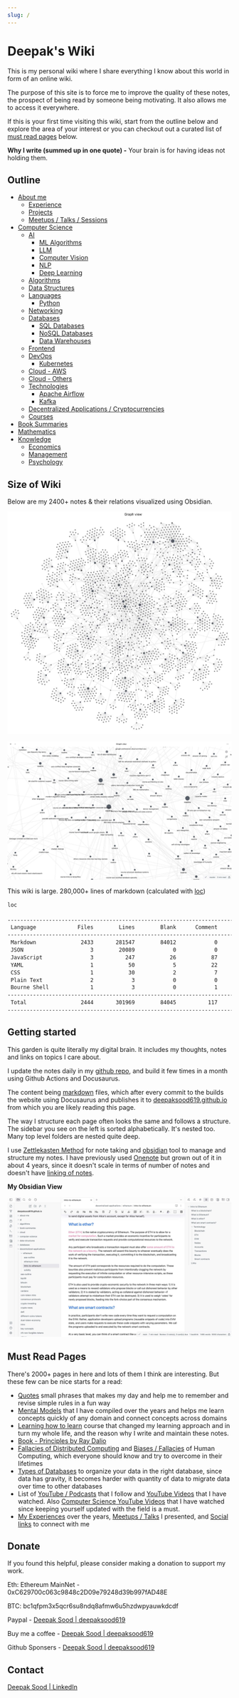```yaml
---
slug: /
---
```


# Deepak's Wiki

This is my personal wiki where I share everything I know about this world in form of an online wiki.

The purpose of this site is to force me to improve the quality of these notes, the prospect of being read by someone being motivating. It also allows me to access it everywhere.

If this is your first time visiting this wiki, start from the outline below and explore the area of your interest or you can checkout out a curated list of [must read pages](readme.md#must-read-pages) below.

**Why I write (summed up in one quote) -** Your brain is for having ideas not holding them.

## Outline

- [About me](about-deepak-sood/readme.md)
    - [Experience](about-deepak-sood/experience.md)
    - [Projects](about-deepak-sood/projects/readme.md)
    - [Meetups / Talks / Sessions](about-deepak-sood/meetups-talks-sessions.md)
- [Computer Science](computer-science/readme.md)
    - [AI](ai/readme.md)
	    - [ML Algorithms](ai/ml-algorithms/readme.md)
	    - [LLM](ai/llm/readme.md)
	    - [Computer Vision](ai/computer-vision-cv/readme.md)
	    - [NLP](ai/nlp/readme.md)
	    - [Deep Learning](ai/deep-learning/readme.md)
    - [Algorithms](algorithms/readme.md)
    - [Data Structures](data-structures/readme.md)
    - [Languages](languages/readme.md)
        - [Python](python/readme.md)
    - [Networking](networking/readme.md)
    - [Databases](databases/readme.md)
	    - [SQL Databases](databases/sql-databases/readme.md)
		- [NoSQL Databases](databases/nosql-databases/readme.md)
		- [Data Warehouses](databases/data-warehouses/readme.md)
    - [Frontend](frontend/readme.md)
    - [DevOps](devops/readme.md)
	    - [Kubernetes](devops/kubernetes/readme.md)
    - [Cloud - AWS](cloud/aws/readme.md)
    - [Cloud - Others](cloud/others/readme.md)
    - [Technologies](technologies/readme.md)
	    - [Apache Airflow](technologies/apache-airflow/readme.md)
	    - [Kafka](technologies/kafka/readme.md)
    - [Decentralized Applications / Cryptocurrencies](decentralized-applications/readme.md)
    - [Courses](courses/readme.md)
- [Book Summaries](book-summaries/readme.md)
- [Mathematics](mathematics/readme.md)
- [Knowledge](knowledge/readme.md)
    - [Economics](economics/readme.md)
    - [Management](management/readme.md)
    - [Psychology](psychology/readme.md)

## Size of Wiki

Below are my 2400+ notes & their relations visualized using Obsidian.

![All Notes Visualized in an Obsidian Graph](media/notes-visualized.jpg)

![All Notes Visualized Zoomed in an Obsidian Graph](media/notes-visualized-zoom.jpg)

This wiki is large. 280,000+ lines of markdown (calculated with [loc](https://github.com/cgag/loc))

```bash
loc

--------------------------------------------------------------------------------
 Language             Files        Lines        Blank      Comment         Code
--------------------------------------------------------------------------------
 Markdown              2433       281547        84012            0       197535
 JSON                     3        20089            0            0        20089
 JavaScript               3          247           26           87          134
 YAML                     1           50            5           22           23
 CSS                      1           30            2            7           21
 Plain Text               2            3            0            0            3
 Bourne Shell             1            3            0            1            2
--------------------------------------------------------------------------------
 Total                 2444       301969        84045          117       217807
--------------------------------------------------------------------------------
```

## Getting started

This garden is quite literally my digital brain. It includes my thoughts, notes and links on topics I care about.

I update the notes daily in my [github repo](https://github.com/deepaksood619/deepaksood619.github.io/), and build it few times in a month using Github Actions and Docusaurus.

The content being [markdown](languages/others/markdown) files, which after every commit to the builds the website using Docusaurus and publishes it to [deepaksood619.github.io](https://deepaksood619.github.io/) from which you are likely reading this page.

The way I structure each page often looks the same and follows a structure. The sidebar you see on the left is sorted alphabetically. It's nested too. Many top level folders are nested quite deep.

I use [Zettlekasten Method](psychology/learning/note-taking-second-brain-pkm-zettelkasten) for note taking and [obsidian](devops/ides/obsidian) tool to manage and structure my notes. I have previously used [Onenote](devops/ides/onenote) but grown out of it in about 4 years, since it doesn't scale in terms of number of notes and doesn't have [linking of notes](psychology/learning/note-taking-second-brain-pkm-zettelkasten#links).

**My Obsidian View**

![Obsidian Screenshot](media/obsidian-screenshot.jpg)

## Must Read Pages

There's 2000+ pages in here and lots of them I think are interesting. But these few can be nice starts for a read:

- [Quotes](knowledge/quotes-proverbs/readme.md) small phrases that makes my day and help me to remember and revise simple rules in a fun way
- [Mental Models](knowledge/general/mental-models) that I have compiled over the years and helps me learn concepts quickly of any domain and connect concepts across domains
- [Learning how to learn](psychology/learning/learning-intro) course that changed my learning approach and in turn my whole life, and the reason why I write and maintain these notes.
- [Book - Principles by Ray Dalio](book-summaries/principles)
- [Fallacies of Distributed Computing](computer-science/distributed-system/fallacies-and-problems) and [Biases / Fallacies](psychology/biases-fallacies) of Human Computing, which everyone should know and try to overcome in their lifetimes
- [Types of Databases](databases/concepts/types-of-databases) to organize your data in the right database, since data has gravity, it becomes harder with quantity of data to migrate data over time to other databases
- List of [YouTube / Podcasts](knowledge/youtube-podcasts-magazine-apps.md) that I follow and [YouTube Videos](knowledge/links.md) that I have watched. Also [Computer Science YouTube Videos](computer-science/links.md) that I have watched since keeping yourself updated with the field is a must.
- [My Experiences](about-deepak-sood/experience.md) over the years, [Meetups / Talks](about-deepak-sood/meetups-talks-sessions.md) I presented, and [Social links](about-deepak-sood/social-links.md) to connect with me

## Donate

If you found this helpful, please consider making a donation to support my work.

Eth: Ethereum MainNet - 0xC629700c063c9848c2D09e79248d39b997fAD48E

BTC: bc1qfpm3x5qcr6su8ndq8afmw6u5hzdwpyauwkdcdf

Paypal - [Deepak Sood | deepaksood619](https://paypal.me/deepaksood619?country.x=IN&locale.x=en_GB)

Buy me a coffee - [Deepak Sood | deepaksood619](https://www.buymeacoffee.com/deepaksood619)

Github Sponsers - [Deepak Sood | deepaksood619](https://github.com/sponsors/deepaksood619)

## Contact

[Deepak Sood | LinkedIn](https://www.linkedin.com/in/deepaksood619/)

